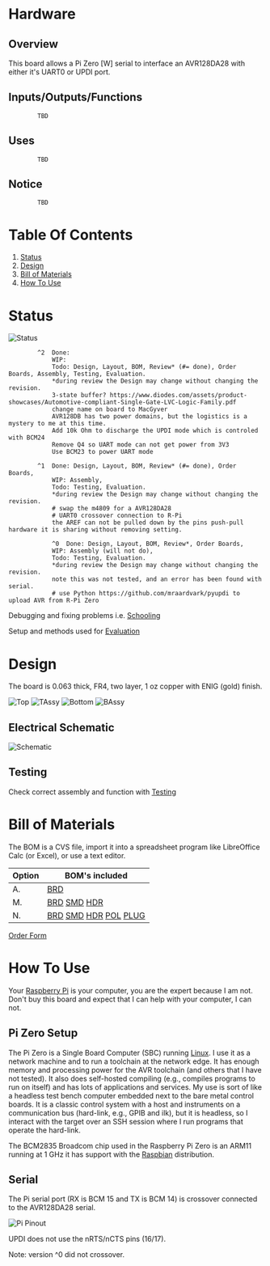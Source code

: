 # Hardware

## Overview

This board allows a Pi Zero [W] serial to interface an AVR128DA28 with either it's UART0 or UPDI port.


## Inputs/Outputs/Functions

```
        TBD
```


## Uses

```
        TBD
```


## Notice

```
        TBD
 ```


# Table Of Contents

1. [Status](#status)
2. [Design](#design)
3. [Bill of Materials](#bill-of-materials)
4. [How To Use](#how-to-use)


# Status

![Status](./status_icon.png "Status")

```
        ^2  Done: 
            WIP: 
            Todo: Design, Layout, BOM, Review* (#= done), Order Boards, Assembly, Testing, Evaluation.
            *during review the Design may change without changing the revision.
            3-state buffer? https://www.diodes.com/assets/product-showcases/Automotive-compliant-Single-Gate-LVC-Logic-Family.pdf
            change name on board to MacGyver
            AVR128DB has two power domains, but the logistics is a mystery to me at this time.
            Add 10k Ohm to discharge the UPDI mode which is controled with BCM24
            Remove Q4 so UART mode can not get power from 3V3
            Use BCM23 to power UART mode

        ^1  Done: Design, Layout, BOM, Review* (#= done), Order Boards,
            WIP: Assembly, 
            Todo: Testing, Evaluation.
            *during review the Design may change without changing the revision.
            # swap the m4809 for a AVR128DA28
            # UART0 crossover connection to R-Pi
            the AREF can not be pulled down by the pins push-pull hardware it is sharing without removing setting.

            ^0  Done: Design, Layout, BOM, Review*, Order Boards,
            WIP: Assembly (will not do),
            Todo: Testing, Evaluation.
            *during review the Design may change without changing the revision.
            note this was not tested, and an error has been found with serial.
            # use Python https://github.com/mraardvark/pyupdi to upload AVR from R-Pi Zero
```

Debugging and fixing problems i.e. [Schooling](./Schooling/)

Setup and methods used for [Evaluation](./Evaluation/)


# Design

The board is 0.063 thick, FR4, two layer, 1 oz copper with ENIG (gold) finish.

![Top](./Documents/19260,Top.png "Top")
![TAssy](./Documents/19260,TAssy.jpg "Top Assy")
![Bottom](./Documents/19260,Bottom.png "Bottom")
![BAssy](./Documents/19260,BAssy.jpg "Bottom Assy")


## Electrical Schematic

![Schematic](./Documents/19260,Schematic.png "Schematic")

## Testing

Check correct assembly and function with [Testing](./Testing/)


# Bill of Materials

The BOM is a CVS file, import it into a spreadsheet program like LibreOffice Calc (or Excel), or use a text editor.

Option | BOM's included
----- | ----- 
A. | [BRD] 
M. | [BRD] [SMD] [HDR] 
N. | [BRD] [SMD] [HDR] [POL] [PLUG]

[BRD]: ./Design/19260BRD,BOM.csv
[HDR]: ./Design/19260HDR,BOM.csv
[PLUG]: ./Design/19260PLUG,BOM.csv
[POL]: ./Design/19260POL,BOM.csv
[SMD]: ./Design/19260SMD,BOM.csv

[Order Form](https://rpubus.org/Order_Form.html)


# How To Use

Your [Raspberry Pi] is your computer, you are the expert because I am not. Don't buy this board and expect that I can help with your computer, I can not. 

[Raspberry Pi]: https://www.raspberrypi.org/forums/

## Pi Zero Setup 

The Pi Zero is a Single Board Computer (SBC) running [Linux]. I use it as a network machine and to run a toolchain at the network edge. It has enough memory and processing power for the AVR toolchain (and others that I have not tested). It also does self-hosted compiling (e.g., compiles programs to run on itself) and has lots of applications and services. My use is sort of like a headless test bench computer embedded next to the bare metal control boards. It is a classic control system with a host and instruments on a communication bus (hard-link, e.g., GPIB and ilk), but it is headless, so I interact with the target over an SSH session where I run programs that operate the hard-link. 

[Linux]: https://github.com/epccs/RPUpi/blob/master/Hardware/Testing/linux.md

The BCM2835 Broadcom chip used in the Raspberry Pi Zero is an ARM11 running at 1 GHz it has support with the [Raspbian] distribution. 

[Raspbian]: https://www.raspbian.org/


## Serial

The Pi serial port (RX is BCM 15 and TX is BCM 14) is crossover connected to the AVR128DA28 serial. 

![Pi Pinout](https://raw.githubusercontent.com/epccs/RPUpi/master/Hardware/Documents/Pi-pinout-graphic.png)

UPDI does not use the nRTS/nCTS pins (16/17).

Note: version ^0 did not crossover.
